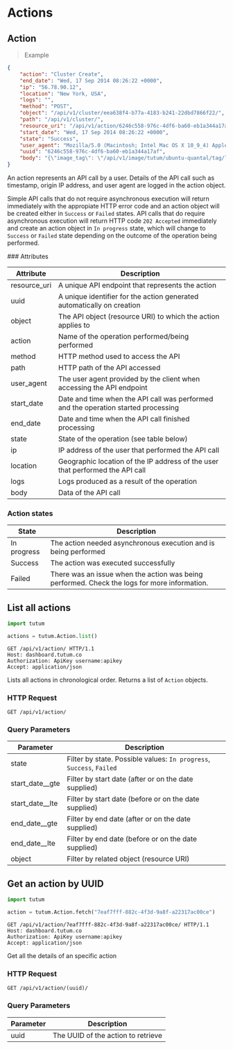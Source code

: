 # Actions

## Action

> Example

```json
{
    "action": "Cluster Create",
    "end_date": "Wed, 17 Sep 2014 08:26:22 +0000",
    "ip": "56.78.90.12",
    "location": "New York, USA",
    "logs": "",
    "method": "POST",
    "object": "/api/v1/cluster/eea638f4-b77a-4183-b241-22dbd7866f22/",
    "path": "/api/v1/cluster/",
    "resource_uri": "/api/v1/action/6246c558-976c-4df6-ba60-eb1a344a17af/",
    "start_date": "Wed, 17 Sep 2014 08:26:22 +0000",
    "state": "Success",
    "user_agent": "Mozilla/5.0 (Macintosh; Intel Mac OS X 10_9_4) AppleWebKit/537.78.2 (KHTML, like Gecko) Version/7.0.6 Safari/537.78.2",
    "uuid": "6246c558-976c-4df6-ba60-eb1a344a17af",
    "body": "{\"image_tag\": \"/api/v1/image/tutum/ubuntu-quantal/tag/latest/\", \"name\": \"test_cluster\"}"
}
```

An action represents an API call by a user. Details of the API call such as timestamp, origin IP address, and user agent are logged in the action object.

Simple API calls that do not require asynchronous execution will return immediately with the appropiate HTTP error code and an action object will be created either in `Success` or `Failed` states. API calls that do require asynchronous execution will return HTTP code `202 Accepted` immediately and create an action object in `In progress` state, which will change to `Success` or `Failed` state depending on the outcome of the operation being performed.


### Attributes

Attribute | Description
--------- | -----------
resource_uri | A unique API endpoint that represents the action
uuid | A unique identifier for the action generated automatically on creation
object | The API object (resource URI) to which the action applies to
action | Name of the operation performed/being performed
method | HTTP method used to access the API
path | HTTP path of the API accessed
user_agent | The user agent provided by the client when accessing the API endpoint
start_date | Date and time when the API call was performed and the operation started processing
end_date | Date and time when the API call finished processing
state | State of the operation (see table below)
ip | IP address of the user that performed the API call
location | Geographic location of the IP address of the user that performed the API call
logs | Logs produced as a result of the operation
body | Data of the API call


### Action states

State | Description
----- | -----------
In progress | The action needed asynchronous execution and is being performed
Success | The action was executed successfully
Failed | There was an issue when the action was being performed. Check the logs for more information.


## List all actions

```python
import tutum

actions = tutum.Action.list()
```

```http
GET /api/v1/action/ HTTP/1.1
Host: dashboard.tutum.co
Authorization: ApiKey username:apikey
Accept: application/json
```


Lists all actions in chronological order. Returns a list of `Action` objects.

### HTTP Request

`GET /api/v1/action/`

### Query Parameters

Parameter | Description
--------- | -----------
state | Filter by state. Possible values: `In progress`, `Success`, `Failed`
start_date__gte | Filter by start date (after or on the date supplied)
start_date__lte | Filter by start date (before or on the date supplied)
end_date__gte | Filter by end date (after or on the date supplied)
end_date__lte | Filter by end date (before or on the date supplied)
object | Filter by related object (resource URI)


## Get an action by UUID

```python
import tutum

action = tutum.Action.fetch("7eaf7fff-882c-4f3d-9a8f-a22317ac00ce")
```

```http
GET /api/v1/action/7eaf7fff-882c-4f3d-9a8f-a22317ac00ce/ HTTP/1.1
Host: dashboard.tutum.co
Authorization: ApiKey username:apikey
Accept: application/json
```

Get all the details of an specific action

### HTTP Request

`GET /api/v1/action/(uuid)/`

### Query Parameters

Parameter | Description
--------- | ----------- 
uuid | The UUID of the action to retrieve

